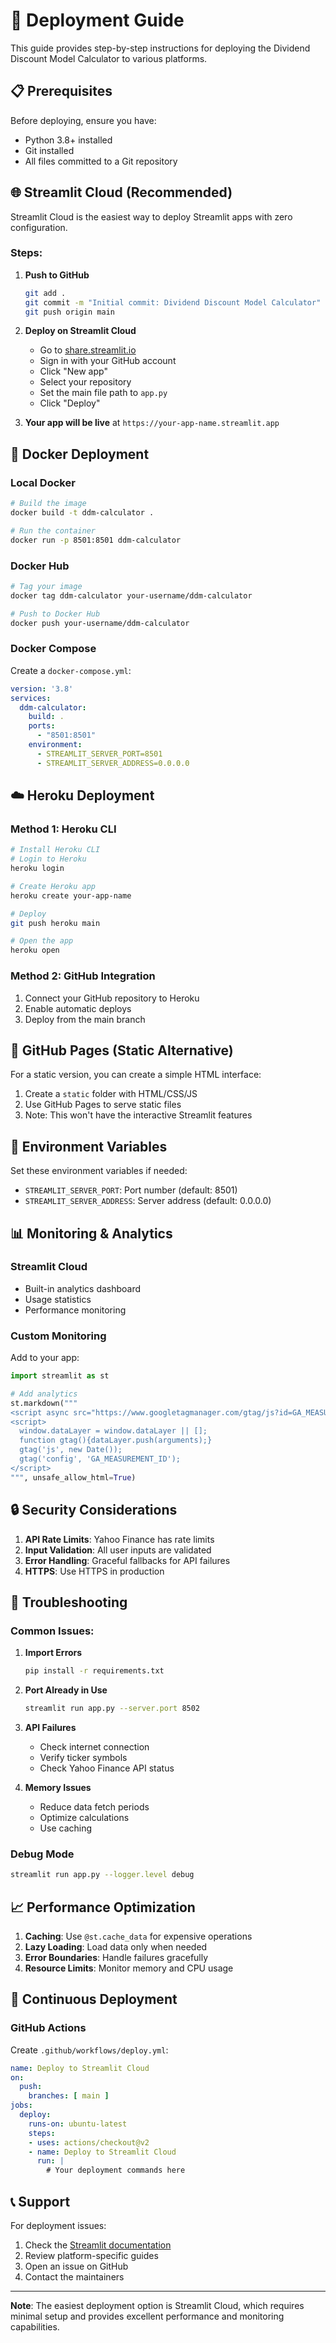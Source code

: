 # 🚀 Deployment Guide

This guide provides step-by-step instructions for deploying the Dividend Discount Model Calculator to various platforms.

## 📋 Prerequisites

Before deploying, ensure you have:
- Python 3.8+ installed
- Git installed
- All files committed to a Git repository

## 🌐 Streamlit Cloud (Recommended)

Streamlit Cloud is the easiest way to deploy Streamlit apps with zero configuration.

### Steps:
1. **Push to GitHub**
   ```bash
   git add .
   git commit -m "Initial commit: Dividend Discount Model Calculator"
   git push origin main
   ```

2. **Deploy on Streamlit Cloud**
   - Go to [share.streamlit.io](https://share.streamlit.io)
   - Sign in with your GitHub account
   - Click "New app"
   - Select your repository
   - Set the main file path to `app.py`
   - Click "Deploy"

3. **Your app will be live** at `https://your-app-name.streamlit.app`

## 🐳 Docker Deployment

### Local Docker
```bash
# Build the image
docker build -t ddm-calculator .

# Run the container
docker run -p 8501:8501 ddm-calculator
```

### Docker Hub
```bash
# Tag your image
docker tag ddm-calculator your-username/ddm-calculator

# Push to Docker Hub
docker push your-username/ddm-calculator
```

### Docker Compose
Create a `docker-compose.yml`:
```yaml
version: '3.8'
services:
  ddm-calculator:
    build: .
    ports:
      - "8501:8501"
    environment:
      - STREAMLIT_SERVER_PORT=8501
      - STREAMLIT_SERVER_ADDRESS=0.0.0.0
```

## ☁️ Heroku Deployment

### Method 1: Heroku CLI
```bash
# Install Heroku CLI
# Login to Heroku
heroku login

# Create Heroku app
heroku create your-app-name

# Deploy
git push heroku main

# Open the app
heroku open
```

### Method 2: GitHub Integration
1. Connect your GitHub repository to Heroku
2. Enable automatic deploys
3. Deploy from the main branch

## 🐙 GitHub Pages (Static Alternative)

For a static version, you can create a simple HTML interface:

1. Create a `static` folder with HTML/CSS/JS
2. Use GitHub Pages to serve static files
3. Note: This won't have the interactive Streamlit features

## 🔧 Environment Variables

Set these environment variables if needed:
- `STREAMLIT_SERVER_PORT`: Port number (default: 8501)
- `STREAMLIT_SERVER_ADDRESS`: Server address (default: 0.0.0.0)

## 📊 Monitoring & Analytics

### Streamlit Cloud
- Built-in analytics dashboard
- Usage statistics
- Performance monitoring

### Custom Monitoring
Add to your app:
```python
import streamlit as st

# Add analytics
st.markdown("""
<script async src="https://www.googletagmanager.com/gtag/js?id=GA_MEASUREMENT_ID"></script>
<script>
  window.dataLayer = window.dataLayer || [];
  function gtag(){dataLayer.push(arguments);}
  gtag('js', new Date());
  gtag('config', 'GA_MEASUREMENT_ID');
</script>
""", unsafe_allow_html=True)
```

## 🔒 Security Considerations

1. **API Rate Limits**: Yahoo Finance has rate limits
2. **Input Validation**: All user inputs are validated
3. **Error Handling**: Graceful fallbacks for API failures
4. **HTTPS**: Use HTTPS in production

## 🚨 Troubleshooting

### Common Issues:

1. **Import Errors**
   ```bash
   pip install -r requirements.txt
   ```

2. **Port Already in Use**
   ```bash
   streamlit run app.py --server.port 8502
   ```

3. **API Failures**
   - Check internet connection
   - Verify ticker symbols
   - Check Yahoo Finance API status

4. **Memory Issues**
   - Reduce data fetch periods
   - Optimize calculations
   - Use caching

### Debug Mode
```bash
streamlit run app.py --logger.level debug
```

## 📈 Performance Optimization

1. **Caching**: Use `@st.cache_data` for expensive operations
2. **Lazy Loading**: Load data only when needed
3. **Error Boundaries**: Handle failures gracefully
4. **Resource Limits**: Monitor memory and CPU usage

## 🔄 Continuous Deployment

### GitHub Actions
Create `.github/workflows/deploy.yml`:
```yaml
name: Deploy to Streamlit Cloud
on:
  push:
    branches: [ main ]
jobs:
  deploy:
    runs-on: ubuntu-latest
    steps:
    - uses: actions/checkout@v2
    - name: Deploy to Streamlit Cloud
      run: |
        # Your deployment commands here
```

## 📞 Support

For deployment issues:
1. Check the [Streamlit documentation](https://docs.streamlit.io)
2. Review platform-specific guides
3. Open an issue on GitHub
4. Contact the maintainers

---

**Note**: The easiest deployment option is Streamlit Cloud, which requires minimal setup and provides excellent performance and monitoring capabilities. 